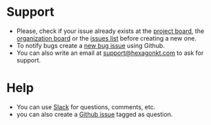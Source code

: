 
# Support

* Please, check if your issue already exists at the [project board], the [organization board] or the
  [issues list] before creating a new one.
* To notify bugs create a [new bug issue] using Github.
* You can also write an email at [support@hexagonkt.com](mailto:support@hexagonkt.com) to ask for
  support.

[project board]: https://github.com/hexagonkt/hexagon/projects/1
[organization board]: https://github.com/orgs/hexagonkt/projects/1
[issues list]: https://github.com/hexagonkt/hexagon/issues
[new bug issue]: https://github.com/hexagonkt/hexagon/issues/new?template=bug.md

# Help

* You can use [Slack] for questions, comments, etc.
* you can also create a [Github issue][question] tagged as question.

[Slack]: https://kotlinlang.slack.com/messages/hexagon
[question]: https://github.com/hexagonkt/hexagon/issues/new?template=question.md
